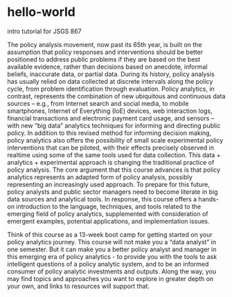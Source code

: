 # hello-world
intro tutorial for JSGS 867

The policy analysis movement, now past its 65th year, is built on the assumption that policy responses and interventions should be better positioned to address public problems if they are based on the best available evidence, rather than decisions based on anecdote, informal beliefs, inaccurate data, or partial data. During its history, policy analysis has usually relied on data collected at discrete intervals along the policy cycle, from problem identification through evaluation. Policy analytics, in contrast, represents the combination of new ubiquitous and continuous data sources – e.g., from Internet search and social media, to mobile smartphones, Internet of Everything (IoE) devices, web interaction logs, financial transactions and electronic payment card usage, and sensors – with new “big data” analytics techniques for informing and directing public policy. In addition to this revised method for informing decision making, policy analytics also offers the possibility of small scale experimental policy interventions that can be piloted, with their effects precisely observed in realtime using some of the same tools used for data collection. This data + analytics + experimental approach is changing the traditional practice of policy analysis. The core argument that this course advances is that policy analytics represents an adapted form of policy analysis, possibly representing an increasingly used approach. To prepare for this future, policy analysts and public sector managers need to become literate in big data sources and analytical tools. In response, this course offers a hands-on introduction to the language, techniques, and tools related to the emerging field of policy analytics, supplemented with consideration of emergent examples, potential applications, and implementation issues. 

Think of this course as a 13-week boot camp for getting started on your policy analytics journey. This course will not make you a “data analyst” in one semester. But it can make you a better policy analyst and manager in this emerging era of policy analytics - to provide you with the tools to ask intelligent questions of a policy analytic system, and to be an informed consumer of policy analytic investments and outputs. Along the way, you may find topics and approaches you want to explore in greater depth on your own, and links to resources will support that.
